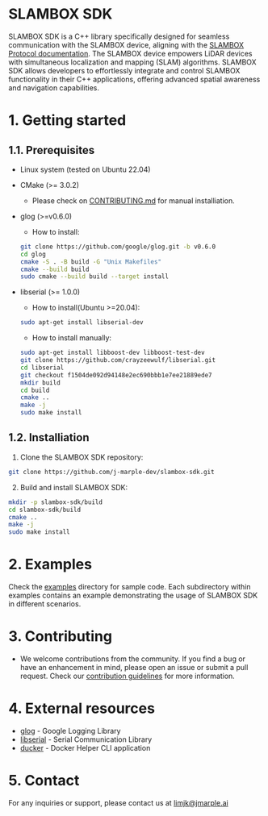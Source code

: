 # SLAMBOX SDK
SLAMBOX SDK is a C++ library specifically designed for seamless communication with the SLAMBOX device, aligning with the [SLAMBOX Protocol documentation](docs/SLAMBOX_Protocol_v0.1.0_R2.pdf).
The SLAMBOX device empowers LiDAR devices with simultaneous localization and mapping (SLAM) algorithms.
SLAMBOX SDK allows developers to effortlessly integrate and control SLAMBOX functionality in their C++ applications, offering advanced spatial awareness and navigation capabilities.


# 1. Getting started

## 1.1. Prerequisites

- Linux system (tested on Ubuntu 22.04)
- CMake (>= 3.0.2)
  - Please check on [CONTRIBUTING.md](CONTRIBUTING.md#install-cmake--3163) for manual installiation.
- glog (>=v0.6.0)
    - How to install:
    ```bash
    git clone https://github.com/google/glog.git -b v0.6.0
    cd glog
    cmake -S . -B build -G "Unix Makefiles"
    cmake --build build
    sudo cmake --build build --target install
    ```
- libserial (>= 1.0.0)
    - How to install(Ubuntu >=20.04):
    ```bash
    sudo apt-get install libserial-dev
    ```

    - How to install manually:
    ```bash
    sudo apt-get install libboost-dev libboost-test-dev
    git clone https://github.com/crayzeewulf/libserial.git
    cd libserial
    git checkout f1504de092d94148e2ec690bbb1e7ee21889ede7
    mkdir build
    cd build
    cmake ..
    make -j
    sudo make install
    ```


## 1.2. Installiation

1. Clone the SLAMBOX SDK repository:
```bash
git clone https://github.com/j-marple-dev/slambox-sdk.git
```

2. Build and install SLAMBOX SDK:
```bash
mkdir -p slambox-sdk/build
cd slambox-sdk/build
cmake ..
make -j
sudo make install
```

# 2. Examples
Check the [examples](examples) directory for sample code.
Each subdirectory within examples contains an example demonstrating the usage of SLAMBOX SDK in different scenarios.


# 3. Contributing
- We welcome contributions from the community. If you find a bug or have an enhancement in mind, please open an issue or submit a pull request. Check our [contribution guidelines](CONTRIBUTING.md) for more information.


# 4. External resources
- [glog](https://github.com/google/glog) - Google Logging Library
- [libserial](https://github.com/crayzeewulf/libserial) - Serial Communication Library
- [ducker](https://github.com/JeiKeiLim/ducker) - Docker Helper CLI application

# 5. Contact
For any inquiries or support, please contact us at limjk@jmarple.ai

